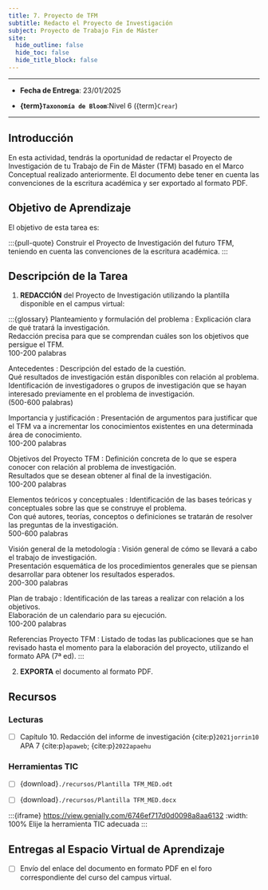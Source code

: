 ```yaml
---
title: 7. Proyecto de TFM
subtitle: Redacto el Proyecto de Investigación
subject: Proyecto de Trabajo Fin de Máster
site:
  hide_outline: false
  hide_toc: false
  hide_title_block: false
--- 
```


---

- **Fecha de Entrega**: 23/01/2025

- **{term}`Taxonomía de Bloom`**:Nivel 6 ({term}`Crear`) 

---

## Introducción

En esta actividad, tendrás la oportunidad de redactar el Proyecto de Investigación de tu Trabajo de Fin de Máster (TFM) basado en el Marco Conceptual realizado anteriormente. El documento debe tener en cuenta las convenciones de la escritura académica y ser exportado al formato PDF.

## Objetivo de Aprendizaje
El objetivo de esta tarea es:

:::{pull-quote}
Construir el Proyecto de Investigación del futuro TFM, teniendo en cuenta las convenciones de la escritura académica.
:::

## Descripción de la Tarea
1. **REDACCIÓN** del Proyecto de Investigación utilizando la plantilla disponible en el campus virtual:

:::{glossary}
Planteamiento y formulación del problema 
: Explicación clara de qué tratará la investigación. \
Redacción precisa para que se comprendan cuáles son los objetivos que persigue el TFM. \
100-200 palabras

Antecedentes
: Descripción del estado de la cuestión. \
Qué resultados de investigación están disponibles con relación al problema. \
Identificación de investigadores o grupos de investigación que se hayan interesado previamente en el problema de investigación. \
 (500-600 palabras)

Importancia y justificación
: Presentación de argumentos para justificar que el TFM va a incrementar los conocimientos existentes en una determinada área de conocimiento. \
100-200 palabras

Objetivos del Proyecto TFM
: Definición concreta de lo que se espera conocer con relación al problema de investigación. \
 Resultados que se desean obtener al final de la investigación. \
 100-200 palabras

Elementos teóricos y conceptuales
: Identificación de las bases teóricas y conceptuales sobre las que se construye el problema. \
Con qué autores, teorías, conceptos o definiciones se tratarán de resolver las preguntas de la investigación. \
500-600 palabras

Visión general de la metodología 
: Visión general de cómo se llevará a cabo el trabajo de investigación. \
Presentación esquemática de los procedimientos generales que se piensan desarrollar para obtener los resultados esperados. \
200-300 palabras

Plan de trabajo
: Identificación de las tareas a realizar con relación a los objetivos. \
Elaboración de un calendario para su ejecución. \
100-200 palabras

Referencias Proyecto TFM
: Listado de todas las publicaciones que se han revisado hasta el momento para la elaboración del proyecto, utilizando el formato APA (7ª ed).
:::

2. **EXPORTA** el documento al formato PDF.

## Recursos

### Lecturas

- [ ] Capítulo 10. Redacción del informe de investigación {cite:p}`2021jorrin10`
APA 7 {cite:p}`apaweb`; {cite:p}`2022apaehu`

### Herramientas TIC

- [ ] {download}`./recursos/Plantilla TFM_MED.odt`

- [ ] {download}`./recursos/Plantilla TFM_MED.docx`

:::{iframe} https://view.genially.com/6746ef717d0d0098a8aa6132
:width: 100%
Elije la herramienta TIC adecuada
:::

## Entregas al Espacio Virtual de Aprendizaje

- [ ] Envío del enlace del documento en formato PDF en el foro correspondiente del curso del campus virtual.
